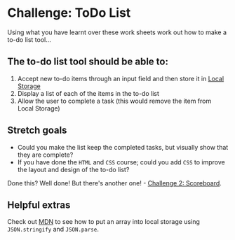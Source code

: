 # Challenge: ToDo List

Using what you have learnt over these work sheets work out how to make a to-do list tool…

## The to-do list tool should be able to:

1. Accept new to-do items through an input field and then store it in [Local Storage](03-local-storage.md)
2. Display a list of each of the items in the to-do list
3. Allow the user to complete a task (this would remove the item from Local Storage)

## Stretch goals

- Could you make the list keep the completed tasks, but visually show that they are complete?
- If you have done the `HTML` and `CSS` course; could you add `CSS` to improve the layout and design of the to-do list?

Done this? Well done! But there's another one! - [Challenge 2: Scoreboard](worksheets/08-scoreboard.md).

## Helpful extras

Check out [MDN](https://developer.mozilla.org/en-US/docs/Web/JavaScript/Reference/Global_Objects/JSON/stringify#Example_of_using_JSON.stringify()_with_localStorage) to see how to put an array into local storage using `JSON.stringify` and `JSON.parse`.

